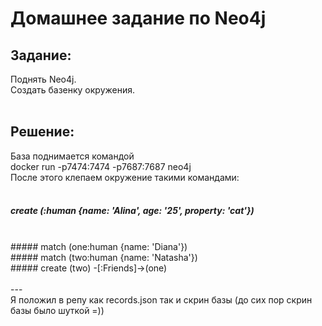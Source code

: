 # Домашнее задание по Neo4j 

## Задание:

Поднять Neo4j.<br/>
Создать базенку окружения.<br/>
<br/>

## Решение:

База поднимается командой <br/>
docker run -p7474:7474 -p7687:7687 neo4j <br/>
После этого клепаем окружение такими командами: <br/>
<br/>
##### create (:human {name: 'Alina', age: '25', property: 'cat'}) <br/>
<br/>
##### match (one:human {name: 'Diana'})<br/>
##### match (two:human {name: 'Natasha'})<br/>
##### create (two) -[:Friends]->(one)<br/>
<br/>
---
<br/>
Я положил в репу как records.json так и скрин базы (до сих пор скрин базы было шуткой =))<br/>
<br/>
